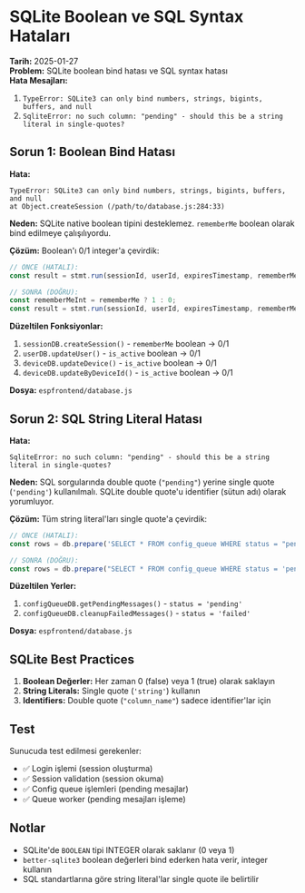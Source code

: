 # SQLite Boolean ve SQL Syntax Hataları

**Tarih:** 2025-01-27  
**Problem:** SQLite boolean bind hatası ve SQL syntax hatası  
**Hata Mesajları:**
1. `TypeError: SQLite3 can only bind numbers, strings, bigints, buffers, and null`
2. `SqliteError: no such column: "pending" - should this be a string literal in single-quotes?`

## Sorun 1: Boolean Bind Hatası

**Hata:**
```
TypeError: SQLite3 can only bind numbers, strings, bigints, buffers, and null
at Object.createSession (/path/to/database.js:284:33)
```

**Neden:** SQLite native boolean tipini desteklemez. `rememberMe` boolean olarak bind edilmeye çalışılıyordu.

**Çözüm:** Boolean'ı 0/1 integer'a çevirdik:

```javascript
// ÖNCE (HATALI):
const result = stmt.run(sessionId, userId, expiresTimestamp, rememberMe);

// SONRA (DOĞRU):
const rememberMeInt = rememberMe ? 1 : 0;
const result = stmt.run(sessionId, userId, expiresTimestamp, rememberMeInt);
```

**Düzeltilen Fonksiyonlar:**
1. `sessionDB.createSession()` - `rememberMe` boolean → 0/1
2. `userDB.updateUser()` - `is_active` boolean → 0/1  
3. `deviceDB.updateDevice()` - `is_active` boolean → 0/1
4. `deviceDB.updateByDeviceId()` - `is_active` boolean → 0/1

**Dosya:** `espfrontend/database.js`

## Sorun 2: SQL String Literal Hatası

**Hata:**
```
SqliteError: no such column: "pending" - should this be a string literal in single-quotes?
```

**Neden:** SQL sorgularında double quote (`"pending"`) yerine single quote (`'pending'`) kullanılmalı. SQLite double quote'u identifier (sütun adı) olarak yorumluyor.

**Çözüm:** Tüm string literal'ları single quote'a çevirdik:

```javascript
// ÖNCE (HATALI):
const rows = db.prepare('SELECT * FROM config_queue WHERE status = "pending" ...').all();

// SONRA (DOĞRU):
const rows = db.prepare("SELECT * FROM config_queue WHERE status = 'pending' ...").all();
```

**Düzeltilen Yerler:**
1. `configQueueDB.getPendingMessages()` - `status = 'pending'`
2. `configQueueDB.cleanupFailedMessages()` - `status = 'failed'`

**Dosya:** `espfrontend/database.js`

## SQLite Best Practices

1. **Boolean Değerler:** Her zaman 0 (false) veya 1 (true) olarak saklayın
2. **String Literals:** Single quote (`'string'`) kullanın
3. **Identifiers:** Double quote (`"column_name"`) sadece identifier'lar için

## Test

Sunucuda test edilmesi gerekenler:
- ✅ Login işlemi (session oluşturma)
- ✅ Session validation (session okuma)
- ✅ Config queue işlemleri (pending mesajlar)
- ✅ Queue worker (pending mesajları işleme)

## Notlar

- SQLite'de `BOOLEAN` tipi INTEGER olarak saklanır (0 veya 1)
- `better-sqlite3` boolean değerleri bind ederken hata verir, integer kullanın
- SQL standartlarına göre string literal'lar single quote ile belirtilir

